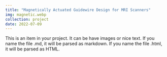 ```yaml
---
title: "Magnetically Actuated Guidewire Design for MRI Scanners"
img: magnetic.webp
collection: project
date: 2022-07-09
---
```


This is an item in your project. It can be have images or nice text. If you name the file .md, it will be parsed as markdown. If you name the file .html, it will be parsed as HTML.

